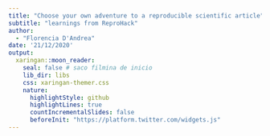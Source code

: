 ```yaml
---
title: "Choose your own adventure to a reproducible scientific article"
subtitle: "learnings from ReproHack"  
author: 
  - "Florencia D'Andrea"
date: '21/12/2020'
output:
  xaringan::moon_reader:
    seal: false # saco filmina de inicio
    lib_dir: libs
    css: xaringan-themer.css
    nature:
      highlightStyle: github
      highlightLines: true
      countIncrementalSlides: false
      beforeInit: "https://platform.twitter.com/widgets.js"
---
```

